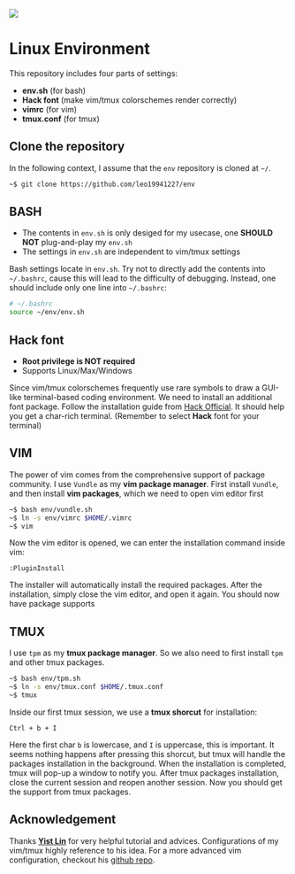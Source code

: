 ![](https://i.imgur.com/xUB5R9w.png)

# Linux Environment
This repository includes four parts of settings:
- **env.sh** (for bash)
- **Hack font** (make vim/tmux colorschemes render correctly)
- **vimrc** (for vim)
- **tmux.conf** (for tmux)


## Clone the repository
In the following context, I assume that the `env` repository is cloned at `~/`.

```bash
~$ git clone https://github.com/leo19941227/env
```


## BASH
- The contents in `env.sh` is only desiged for my usecase, one **SHOULD NOT** plug-and-play my `env.sh`
- The settings in `env.sh` are independent to vim/tmux settings

Bash settings locate in `env.sh`. Try not to directly add the contents into `~/.bashrc`, cause this will lead to the difficulty of debugging. Instead, one should include only one line into `~/.bashrc`:

```bash
# ~/.bashrc
source ~/env/env.sh
```


## Hack font
- **Root privilege is NOT required**
- Supports Linux/Max/Windows

Since vim/tmux colorschemes frequently use rare symbols to draw a GUI-like terminal-based coding environment. We need to install an additional font package. Follow the installation guide from [Hack Official](https://github.com/source-foundry/Hack). It should help you get a char-rich terminal. (Remember to select **Hack** font for your terminal)


## VIM
The power of vim comes from the comprehensive support of package community. I use `Vundle` as my **vim package manager**. First install `Vundle`, and then install **vim packages**, which we need to open vim editor first

```bash
~$ bash env/vundle.sh
~$ ln -s env/vimrc $HOME/.vimrc
~$ vim
```

Now the vim editor is opened, we can enter the installation command inside vim:

```vim
:PluginInstall
```

The installer will automatically install the required packages. After the installation, simply close the vim editor, and open it again. You should now have package supports


## TMUX
I use `tpm` as my **tmux package manager**. So we also need to first install `tpm` and other tmux packages.

```bash
~$ bash env/tpm.sh
~$ ln -s env/tmux.conf $HOME/.tmux.conf
~$ tmux
```

Inside our first tmux session, we use a **tmux shorcut** for installation:

```
Ctrl + b + I
```

Here the first char `b` is lowercase, and `I` is uppercase, this is important. It seems nothing happens after pressing this shorcut, but tmux will handle the packages installation in the background. When the installation is completed, tmux will pop-up a window to notify you. After tmux packages installation, close the current session and reopen another session. Now you should get the support from tmux packages.


## Acknowledgement
Thanks [**Yist Lin**](https://github.com/yistLin) for very helpful tutorial and advices. Configurations of my vim/tmux highly reference to his idea. For a more advanced vim configuration, checkout his [github repo](https://github.com/yistLin/vimconfig).

